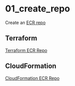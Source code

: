 # 01_create_repo
Create an [ECR repo](https://docs.aws.amazon.com/AmazonECR/latest/userguide/Repositories.html)

## Terraform
[Terraform ECR Repo](https://www.terraform.io/docs/providers/aws/r/ecr_repository.html)

## CloudFormation
[CloudFormation ECR Repo]()